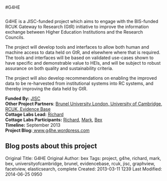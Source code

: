 #G4HE
<br>

<div class=row-fluid>

<div class=span6>
   <img class="span6 img thumbnail" title="jisc" src="http://cottagelabs.com/media/jisc.png" alt="" />
<p>G4HE is a JISC-funded project which aims to engage with the BIS-funded RCUK Gateway to Research (GtR) initiative to improve the information exchange between Higher Education Institutions and the Research Councils.</p>
<p>The project will develop tools and interfaces to allow both human and machine access to data held on GtR, and elsewhere where that is required. The tools and interfaces will be based on validated use-cases shown to have specific and demonstrable value to HEIs, and will be subject to robust assurance on both quality and sustainability criteria.</p>
<p>The project will also develop recommendations on enabling the improved data to be re-harvested from institutional systems into RC systems, and thereby improving the data held by GtR.</p>
<!--
  <h2>Reports from this project</h2>
        <div class="facetview facetview-stories" data-size="20" data-search="tags:report AND tags:g4he"></div>
        <h2>Software produced/used in this project</h2>
        <div class="facetview facetview-stories" data-size="20" data-search="tags:software AND tags:g4he"></div>
        -->
 </div>

  <div class="span6">
        <div class="well">
            <strong>Funded By:</strong> <a href="http://www.jisc.ac.uk/">JISC</a><br>
            <strong>Other Project Partners</strong>: <a href="http://www.brunel.ac.uk/">Brunel University London</a>,<a href="http://www.cam.ac.uk/"> University of Cambridge</a>, <a href="http://www.rcuk.ac.uk">RCUK</a>,<a href="http://www.ebase.bcu.ac.uk/"> Evidence Base</a><br>
            <strong>Cottage Labs Lead:</strong> <a href="/author/richard/">Richard</a><br>
            <strong>Cottage Labs Participants:</strong> <a href="/author/richard/">Richard</a>, <a href="/author/mark/">Mark</a>, <a href=/author/bex/">Bex</a><br>
            <strong>Timeline:</strong> September 2013<br>
            <strong>Project Blog:</strong><a href="http://g4he.wordpress.com/"> www.g4he.wordpress.com</a>
        </div>
        <div class="row-fluid"><div class="span7"><h2 class="cl_red_leader">Blog posts about this project</h2></div><div class="span5"><div class="feed" data-url="/projects/g4he/feed" data-subscribe="subscribe to the project news feed"></div></div></div>
        <div class="facetview facetview-stories" data-size="20" data-search='tags:g4he AND url:"/news/*"'></div>
    </div>
    <!-- end right hand side of the page -->

</div>



Original Title: G4HE
Original Author: bex
Tags: project, g4he, richard, mark, bex, universityofcambridge, brunel, evidencebase, rcuk, jisc, graphview, facetview, elasticsearch, complete
Created: 2013-03-11 1239
Last Modified: 2014-06-25 0950
